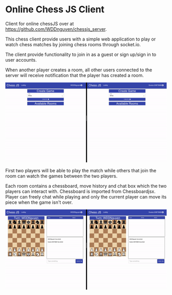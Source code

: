# Online Chess JS Client
Client for online chessJS over at https://github.com/WDDnguyen/chessjs_server.

This chess client provide users with a simple web application to play or watch chess matches by joining chess rooms through socket.io.

The client provide functionality to join in as a guest or sign up/sign in to user accounts.

When another player creates a room, all other users connected to the server will receive notification that the player has created a room.

![chessjs_join_chess_room-gif](./git_resources/chessjs_join_chess_room.gif)

First two players will be able to play the match while others that join the room can watch the games between the two players.

Each room contains a chessboard, move history and chat box which the two players can interact with. Chessboard is imported from Chessboardjsx.  Player can freely chat while playing and only the current player can move its piece when the game isn't over.

![chessjs_play_match-gif](./git_resources/chessjs_play_match.gif)